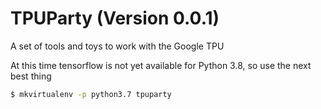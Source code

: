 # TPUParty (Version 0.0.1)

A set of tools and toys to work with the Google TPU

At this time tensorflow is not yet available for Python 3.8, so use the next best thing

```zsh
$ mkvirtualenv -p python3.7 tpuparty 
```
